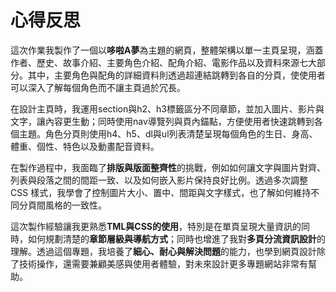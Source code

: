 # 心得反思
這次作業我製作了一個以**哆啦A夢**為主題的網頁，整體架構以單一主頁呈現，涵蓋作者、歷史、故事介紹、主要角色介紹、配角介紹、電影作品以及資料來源七大部分。其中，主要角色與配角的詳細資料則透過超連結跳轉到各自的分頁，使使用者可以深入了解每個角色而不讓主頁過於冗長。

在設計主頁時，我運用section與h2、h3標籤區分不同章節，並加入圖片、影片與文字，讓內容更生動；同時使用nav導覽列與頁內錨點，方便使用者快速跳轉到各個主題。角色分頁則使用h4、h5、dl與ul列表清楚呈現每個角色的生日、身高、體重、個性、特色以及動畫配音資料。

在製作過程中，我面臨了**排版與版面整齊性**的挑戰，例如如何讓文字與圖片對齊、列表與段落之間的間距一致、以及如何嵌入影片保持良好比例。透過多次調整 CSS 樣式，我學會了控制圖片大小、置中、間距與文字樣式，也了解如何維持不同分頁間風格的一致性。

這次製作經驗讓我更熟悉**TML與CSS的使用**，特別是在單頁呈現大量資訊的同時，如何規劃清楚的**章節層級與導航方式**；同時也增進了我對**多頁分流資訊設計**的理解。透過這個專題，我培養了**細心、耐心與解決問題**的能力，也學到網頁設計除了技術操作，還需要兼顧美感與使用者體驗，對未來設計更多專題網站非常有幫助。
